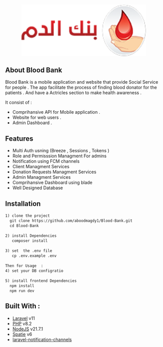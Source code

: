 <p align="center"><a href="https://laravel.com" target="_blank"><img src="https://github.com/aboodmagdy1/Blood-Bank/blob/master/public/front/assets/imgs/logo.png" width="400" alt="Laravel Logo"></a></p>



## About Blood Bank

Blood Bank  is a mobile application and website that provide Social Service for people .
The app facilitate the process of finding blood donator for the patients .
And have a Actricles section to make health awareness .

It consist of : 
- Comprihansive API for Mobile application .
- Website for web users .
- Admin Dashboard .

## Features 
- Multi Auth usning (Breeze , Sessions , Tokens )
- Role and Permisssion Managment For admins
- Notification using FCM channels
- Client Managment Services
- Donation Requests Managment Services
- Admin Managment Services
- Comprihansive Dashboard using blade
- Well Designed Database


## Installation 
 ```
1) clone the project
   git clone https://github.com/aboodmagdy1/Blood-Bank.git
   cd Blood-Bank

2) install Dependencies
    composer install

3) set  the .env file
    cp .env.example .env 

Then for Usage  :
4) set your DB configratio

5) install frontend Dependencies
   npm install
   npm run dev 
 ```

## Built With : 
- [Laravel](https://laravel.com/docs/11.x) v11
- [PHP](https://www.php.net/docs.php) v8.2
- [NodeJS](https://nodejs.org/en/) v21.7.1
- [Spatie](https://spatie.be/docs/laravel-permission/v6/introduction) v6
- [laravel-notification-channels](https://github.com/laravel-notification-channels/fcm) 

